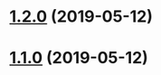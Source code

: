 # [1.2.0](https://github.com/vadzim/use-leaflet/compare/v1.1.0...v1.2.0) (2019-05-12)



# [1.1.0](https://github.com/vadzim/use-leaflet/compare/v1.0.0...v1.1.0) (2019-05-12)



